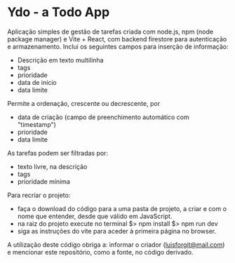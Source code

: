 # Ydo - a Todo App

Aplicação simples de gestão de tarefas criada com node.js, npm (node package manager) e Vite + React, com backend firestore para autenticação e armazenamento. Inclui os seguintes campos para inserção de informação:
- Descrição em texto multilinha
- tags
- prioridade
- data de início
- data limite

Permite a ordenação, crescente ou decrescente, por

- data de criação (campo de preenchimento automático com "timestamp")
- prioridade
- data limite

As tarefas podem ser filtradas por:

- texto livre, na descrição
- tags
- prioridade mínima


Para recriar o projeto:

- faça o download do código para a uma pasta de projeto, a criar e com o nome que entender, desde que válido em JavaScript.
- na raiz do projeto execute no terminal
  $> npm install
  $> npm run dev
- siga as instruções do vite para aceder à primeira página no browser.


A utilização deste código obriga a: informar o criador (luisforgit@mail.com) e mencionar este repositório, como a fonte, no código derivado.
